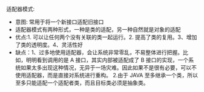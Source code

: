 适配器模式:  
* 意图: 常用于将一个新接口适配旧接口  
* 适配器模式有两种形式，一种是类的适配，另一种自然就是对象的适配  
* 优点:1. 可以让任何两个没有关联的类一起运行。2. 提高了类的复用。3、增加了类的透明度。4、灵活性好
* 缺点：1、过多地使用适配器，会让系统非常零乱，不易整体进行把握。比如，明明看到调用的是 A 接口，其实内部被适配成了 B 接口的实现，一个系统如果太多出现这种情况，无异于一场灾难。因此如果不是很有必要，可以不使用适配器，而是直接对系统进行重构。 2.由于 JAVA 至多继承一个类，所以至多只能适配一个适配者类，而且目标类必须是抽象类。
